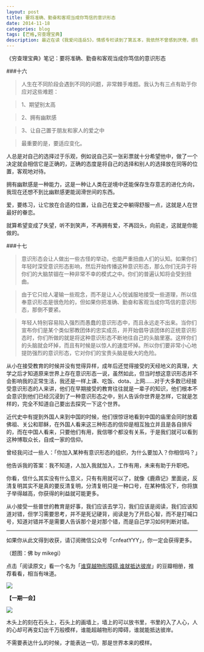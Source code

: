 ```yaml
---
layout: post
title: 要将准确、勤奋和客观当成你笃信的意识形态
date: 2014-11-18
categories: blog
tags: [芒格,穷查理宝典]
description: 最近在读《我爱问连岳5》，情感专栏读到了第五本，我依然不曾感到厌倦，感情真是人类很奇妙的东西啊。
---
```


《穷查理宝典》笔记：要将准确、勤奋和客观当成你笃信的意识形态

###十六


>人生在不同阶段会遇到不同的问题，非常棘手难题。我认为有三点有助于你应对这些难题：

>1、期望别太高

>2、拥有幽默感

>3、让自己置于朋友和家人的爱之中

>最重要的是，要适应变化。

人总是对自己的选择过于乐观，例如说自己买一张彩票就十分希望他中，做了一个决定就会相信它是正确的，正确的态度是将自己的选择和别人的选择放在同等的位置，客观地对待。

拥有幽默感是一种能力，这是一种让人类在逆境中还能保存生存意志的进化方向，我现在还想不到比幽默感更能润滑世间的东西。

爱，要练习，让它放在合适的位置，让自己在爱之中躺得舒服一点，这就是人在世最好的眷恋。

就算希望变成了失望，听不到笑声，不再拥有爱，不再回头，向前走，这就是你能做的。

###十七

>意识形态会让人做出一些古怪的举动，也能严重扭曲人们的认知。如果你们年轻时深受意识形态影响，然后开始传播这种意识形态，那么你们无异于将你们的大脑禁锢在一种非常不幸的模式之中。你们的普遍认知将会受到扭曲。
 
>由于它只给人灌输一些观念，而不是让人心悦诚服地接受一些道理，所以信奉意识形态是很危险的，但如果你把准确、勤奋和客观当成你笃信的意识形态，那倒不要紧。

>年轻人特别容易陷入强烈而愚蠢的意识形态中，而且永远走不出来。当你们宣布你们是某个类似邪教团体的忠实成员，并开始倡导该团体的正统意识形态时，你们所做的就是将这种意识形态不断地往自己的头脑里塞。这样你们的头脑就会坏掉，而且有时候是以惊人的速度坏掉。所以你们要非常小心地提防强烈的意识形态，它对你们的宝贵头脑是极大的危险。

从小在接受教育的时候并没有觉得异样，成年后还觉得接受的天经地义的真理，大学之后才知道原来世界上存在意识形态一说，虽然如此，但当时想这意识形态并不会影响我的正常生活，我还是一样上课、吃饭、dota、上网……对于大多数已经接受意识形态的人来讲，他们在早期接受的教育往往就是一辈子的知识，他们根本不会意识到他们已经沉浸到了一种意识形态之中，别人告诉你世界是怎样，它就是怎样的，完全不知道自己要出去探究一下这个世界。

近代史中有提到外国人来到中国的时候，他们很惊讶地看到中国的庙里会同时放着佛祖、关公和耶稣，在外国人看来这三种形态的信仰是相互独立并且是各自排斥的，而在中国人看来，只要他们有用，我信哪个都没有关系，于是我们就可以看到这种博取众长，自成一家的信仰。

曾经我问过一些人：「你加入某种有意识形态的组织，为什么要加入？你相信吗？」

他告诉我的答案：我不知道，人加入我就加入，工作有用，未来有助于升职吧。

你看，信什么其实没有什么意义，只有有用就可以了，就像《鹿鼎记》里面说，反清复明其实不是真的要反清复明，分清复明只是一种口号，在某种情况下，你将旗子举得越高，你获得的利益就可能更多。

从小接受一些普世的教育是好事，我们应该去学习，我们应该是阅读，我们应该知道对错，但学习需要思考，并不是死记硬背，阅读是为了开启心智，而不是打喊口号，知道对错并不是需要人告诉那个是对那个错，而是自己学习如何判断对错。


----

如果你从此文得到收获，请订阅微信公众号「cnfeatYYY」，你一定会获得更多。

（题图：佛 by mikegi）

点击「阅读原文」看一个名为「[谁穿越物形障碍.谁就抵达彼岸](http://www.douban.com/photos/album/16247519/?start=18)」的豆瓣相册，推荐看看，相当有味道。

![](http://cnfeat.qiniudn.com/signitrue-2014-11-15.jpg)

**【一期一会】**

![](http://cnfeat.qiniudn.com/p2209058944.jpg)

木头上的刻在石头上，石头上的画墙上，墙上的可以放书里，书里的入了人心，人的心却可再变幻出千万般模样，谁能超越物形的障碍，谁就能抵达彼岸。

不需要表达什么的时候，才能表达一切，那是世界本来的模样。
